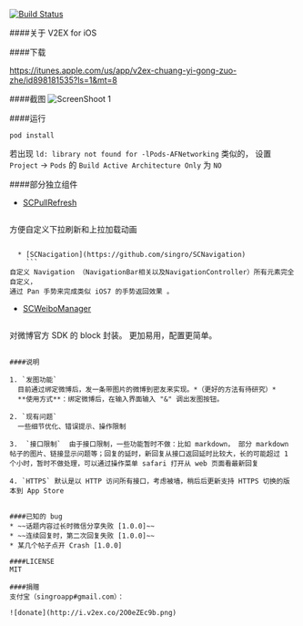 [![Build Status](https://travis-ci.org/singro/v2ex.svg?branch=master)](https://travis-ci.org/singro/v2ex)

####关于
V2EX for iOS


####下载

https://itunes.apple.com/us/app/v2ex-chuang-yi-gong-zuo-zhe/id898181535?ls=1&mt=8

####截图
![ScreenShoot 1](http://i.v2ex.co/EwnuC7uf.png)

####运行
```
pod install
```
若出现 `ld: library not found for -lPods-AFNetworking` 类似的， 设置 `Project` -> `Pods` 的 `Build Active Architecture Only` 为 `NO`

####部分独立组件

  * [SCPullRefresh](https://github.com/singro/SCPullRefresh)  
    ```
方便自定义下拉刷新和上拉加载动画
```

  * [SCNacigation](https://github.com/singro/SCNavigation) 
    ```
自定义 Navigation （NavigationBar相关以及NavigationController）所有元素完全自定义，
通过 Pan 手势来完成类似 iOS7 的手势返回效果 。
```

  * [SCWeiboManager](https://github.com/singro/SCWeiboManager) 
    ```
对微博官方 SDK 的 block 封装。 更加易用，配置更简单。
```

####说明

1. `发图功能`
  目前通过绑定微博后，发一条带图片的微博到密友来实现。*（更好的方法有待研究）*
  **使用方式**：绑定微博后，在输入界面输入 "&" 调出发图按钮。

2. `现有问题`
  一些细节优化、错误提示、操作限制
 
3.  `接口限制`  由于接口限制，一些功能暂时不做：比如 markdown， 部分 markdown 帖子的图片、链接显示问题等；回复的延时，新回复从接口返回延时比较大，长的可能超过 1 个小时，暂时不做处理，可以通过操作菜单 safari 打开从 web 页面看最新回复

4. `HTTPS` 默认是以 HTTP 访问所有接口，考虑被墙，稍后后更新支持 HTTPS 切换的版本到 App Store
    

####已知的 bug
* ~~话题内容过长时微信分享失败 [1.0.0]~~
* ~~连续回复时，第二次回复失败 [1.0.0]~~
* 某几个帖子点开 Crash [1.0.0]

####LICENSE
MIT

####捐赠
支付宝（singroapp#gmail.com）：

![donate](http://i.v2ex.co/2O0eZEc9b.png)
